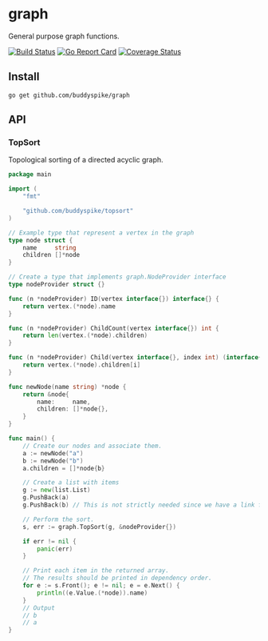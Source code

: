 # graph

General purpose graph functions.

[![Build Status](https://travis-ci.org/buddyspike/graph.svg?branch=master)](https://travis-ci.org/buddyspike/graph)
[![Go Report Card](https://goreportcard.com/badge/github.com/buddyspike/graph)](https://goreportcard.com/report/github.com/buddyspike/graph)
[![Coverage Status](https://coveralls.io/repos/github/buddyspike/graph/badge.svg?branch=master)](https://coveralls.io/github/buddyspike/graph?branch=master)

## Install
```
go get github.com/buddyspike/graph
```

## API

### TopSort
Topological sorting of a directed acyclic graph.

```go
package main

import (
	"fmt"

	"github.com/buddyspike/topsort"
)

// Example type that represent a vertex in the graph
type node struct {
	name     string
	children []*node
}

// Create a type that implements graph.NodeProvider interface
type nodeProvider struct {}

func (n *nodeProvider) ID(vertex interface{}) interface{} {
	return vertex.(*node).name
}

func (n *nodeProvider) ChildCount(vertex interface{}) int {
	return len(vertex.(*node).children)
}

func (n *nodeProvider) Child(vertex interface{}, index int) (interface{}, error) {
	return vertex.(*node).children[i]
}

func newNode(name string) *node {
	return &node{
		name:     name,
		children: []*node{},
	}
}

func main() {
	// Create our nodes and associate them.
	a := newNode("a")
	b := newNode("b")
	a.children = []*node{b}

	// Create a list with items
	g := new(list.List)
	g.PushBack(a)
	g.PushBack(b) // This is not strictly needed since we have a link from a to b

	// Perform the sort.
	s, err := graph.TopSort(g, &nodeProvider{})

	if err != nil {
		panic(err)
	}

	// Print each item in the returned array.
	// The results should be printed in dependency order.
	for e := s.Front(); e != nil; e = e.Next() {
		println((e.Value.(*node)).name)
	}
	// Output
	// b
	// a
}
```

